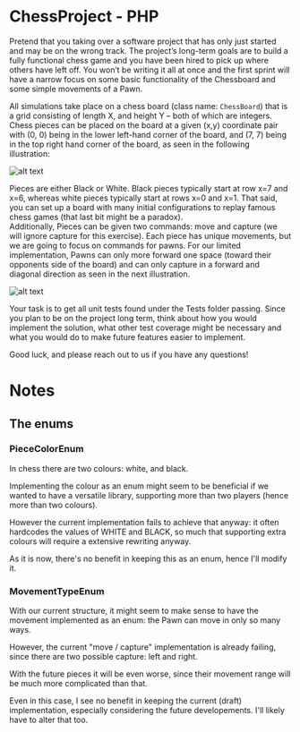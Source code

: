 # ChessProject - PHP

Pretend that you taking over a software project that has only just started and may be on the wrong track. The project’s long-term goals are to build a fully functional chess game and you have been hired to pick up where others have left off.  You won’t be writing it all at once and the first sprint will have a narrow focus on some basic functionality of the Chessboard and some simple movements of a Pawn.

All simulations take place on a chess board (class name: `ChessBoard`) that is a grid consisting of length X, and height Y – both of which are integers.  Chess pieces can be placed on the board at a given (x,y) coordinate pair with (0, 0) being in the lower left-hand corner of the board, and (7, 7) being in the top right hand corner of the board, as seen in the following illustration:

![alt text](http://www.chessvariants.org/d.chess/startup.gif)

Pieces are either Black or White.  Black pieces typically start at row x=7 and x=6, whereas white pieces typically start at rows x=0 and x=1.  That said, you can set up a board with many initial configurations to replay famous chess games (that last bit might be a paradox).  
Additionally, Pieces can be given two commands: move and capture (we will ignore capture for this exercise).  Each piece has unique movements, but we are going to focus on commands for pawns.  For our limited implementation, Pawns can only more forward one space (toward their opponents side of the board) and can only capture in a forward and diagonal direction as seen in the next illustration.

![alt text](http://www.chessvariants.org/d.chess/pawnmove.gif)

Your task is to get all unit tests found under the Tests folder passing. Since you plan to be on the project long term, think about how you would implement the solution, what other test coverage might be necessary and what you would do to make future features easier to implement.

Good luck, and please reach out to us if you have any questions!

# Notes

## The enums

### PieceColorEnum
In chess there are two colours: white, and black.

Implementing the colour as an enum might seem to be beneficial if we wanted to have a versatile library, supporting more than two players (hence more than two colours).

However the current implementation fails to achieve that anyway: it often hardcodes the values of WHITE and BLACK, so much that supporting extra colours will require a extensive rewriting anyway.

As it is now, there's no benefit in keeping this as an enum, hence I'll modify it.

### MovementTypeEnum
With our current structure, it might seem to make sense to have the movement implemented as an enum: the Pawn can move in only so many ways.

However, the current "move / capture" implementation is already failing, since there are two possible capture: left and right.

With the future pieces it will be even worse, since their movement range will be much more complicated than that.

Even in this case, I see no benefit in keeping the current (draft) implementation, especially considering the future developements. I'll likely have to alter that too.
